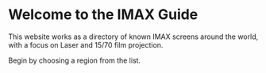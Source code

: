 # Welcome to the IMAX Guide

This website works as a directory of known IMAX screens around the world, with a focus on Laser and 15/70 film projection.

Begin by choosing a region from the list.
